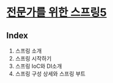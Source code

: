 # [전문가를 위한 스프링5](http://www.kyobobook.co.kr/product/detailViewKor.laf?ejkGb=KOR&mallGb=KOR&barcode=9791160508864&orderClick=LEa&Kc=) 
## Index
1. 스프링 소개
2. 스프링 시작하기
3. 스프링 IoC와 DI소개
4. 스프링 구성 상세와 스프링 부트
